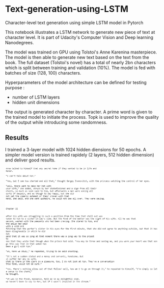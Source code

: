 # Text-generation-using-LSTM
Character-level text generation using simple LSTM model in Pytorch

This notebook illustrates a LSTM network to generate new piece of text at character level.
It is part of Udacity's Computer Vision and Deep learning Nanodegrees.

The model was trained on GPU using Tolstoi's Anne Karenina masterpiece. The model is then able to generate new text based on the text from the book.
The full dataset (Tolstoi's novel) has a total of nearly 2bn characters which is split between training and validation (10%). The model is fed with batches of size (128, 100) characters. 

Hyperparameters of the model architecture can be defined for testing purpose :
- number of LSTM layers
- hidden unit dimensions

The output is generated character by character. A prime word is given to the trained model to initiate the process. Topk is used to improve the quality of the output while introducing some randomness.

## Results

I trained a 3-layer model with 1024 hidden diensions for 50 epochs. A simpler model version is trained rapidely (2 layers, 512 hidden dimension) and deliver good results.

![](assets/sample_output.PNG)
